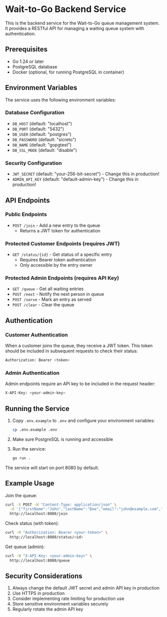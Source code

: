 # Wait-to-Go Backend Service

This is the backend service for the Wait-to-Go queue management system. It provides a RESTful API for managing a waiting queue system with authentication.

## Prerequisites

- Go 1.24 or later
- PostgreSQL database
- Docker (optional, for running PostgreSQL in container)

## Environment Variables

The service uses the following environment variables:

### Database Configuration
- `DB_HOST` (default: "localhost")
- `DB_PORT` (default: "5432")
- `DB_USER` (default: "postgres")
- `DB_PASSWORD` (default: "sicreto")
- `DB_NAME` (default: "gopgtest")
- `DB_SSL_MODE` (default: "disable")

### Security Configuration
- `JWT_SECRET` (default: "your-256-bit-secret") - Change this in production!
- `ADMIN_API_KEY` (default: "default-admin-key") - Change this in production!

## API Endpoints

### Public Endpoints
- `POST /join` - Add a new entry to the queue
  - Returns a JWT token for authentication

### Protected Customer Endpoints (requires JWT)
- `GET /status/{id}` - Get status of a specific entry
  - Requires Bearer token authentication
  - Only accessible by the entry owner

### Protected Admin Endpoints (requires API Key)
- `GET /queue` - Get all waiting entries
- `POST /next` - Notify the next person in queue
- `POST /serve` - Mark an entry as served
- `POST /clear` - Clear the queue

## Authentication

### Customer Authentication
When a customer joins the queue, they receive a JWT token. This token should be included in subsequent requests to check their status:
```bash
Authorization: Bearer <token>
```

### Admin Authentication
Admin endpoints require an API key to be included in the request header:
```bash
X-API-Key: <your-admin-key>
```

## Running the Service

1. Copy `.env.example` to `.env` and configure your environment variables:
   ```bash
   cp .env.example .env
   ```

2. Make sure PostgreSQL is running and accessible

3. Run the service:
   ```bash
   go run .
   ```

The service will start on port 8080 by default.

## Example Usage

Join the queue:
```bash
curl -X POST -H "Content-Type: application/json" \
  -d '{"firstName":"John","lastName":"Doe","email":"john@example.com","phoneNumber":"1234567890"}' \
  http://localhost:8080/join
```

Check status (with token):
```bash
curl -H "Authorization: Bearer <your-token>" \
  http://localhost:8080/status/<id>
```

Get queue (admin):
```bash
curl -H "X-API-Key: <your-admin-key>" \
  http://localhost:8080/queue
```

## Security Considerations

1. Always change the default JWT secret and admin API key in production
2. Use HTTPS in production
3. Consider implementing rate limiting for production use
4. Store sensitive environment variables securely
5. Regularly rotate the admin API key